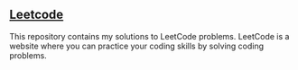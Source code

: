## [Leetcode](https://leetcode.com/)
This repository contains my solutions to LeetCode problems. LeetCode is a website where you can practice your coding skills by solving coding problems.

